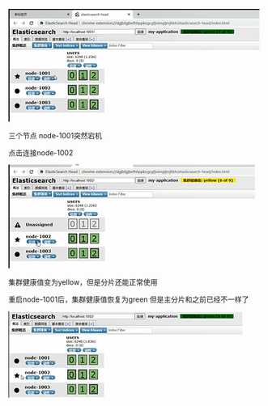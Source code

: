 
![img_9.png](img_9.png)

三个节点 node-1001突然宕机

点击连接node-1002

![img_10.png](img_10.png)

集群健康值变为yellow，但是分片还能正常使用

重启node-1001后，集群健康值恢复为green 但是主分片和之前已经不一样了

![img_11.png](img_11.png)